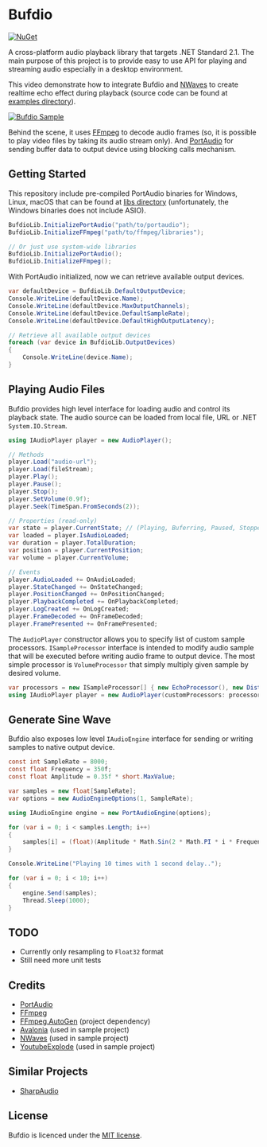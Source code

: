 # Bufdio
[![NuGet](https://img.shields.io/nuget/v/Bufdio)](https://www.nuget.org/packages/Bufdio/)

A cross-platform audio playback library that targets .NET Standard 2.1. The main purpose of this project is to provide easy to use API for playing and streaming audio especially in a desktop environment.

This video demonstrate how to integrate Bufdio and [NWaves](https://github.com/ar1st0crat/NWaves/) to create realtime echo effect during playback (source code can be found at [examples directory](https://github.com/luthfiampas/Bufdio/tree/main/examples/BufdioAvalonia)).

[![Bufdio Sample](https://i.ibb.co/ZmJMjJF/2021-11-02-02-46.png)](https://youtu.be/Bx22X20Tkj0)

Behind the scene, it uses [FFmpeg](https://www.ffmpeg.org/) to decode audio frames (so, it is possible to play video files by taking its audio stream only). And [PortAudio](https://github.com/PortAudio/portaudio) for sending buffer data to output device using blocking calls mechanism.

## Getting Started
This repository include pre-compiled PortAudio binaries for Windows, Linux, macOS that can be found at [libs directory](https://github.com/luthfiampas/Bufdio/tree/main/libs/PortAudio) (unfortunately, the Windows binaries does not include ASIO).

```csharp
BufdioLib.InitializePortAudio("path/to/portaudio");
BufdioLib.InitializeFFmpeg("path/to/ffmpeg/libraries");

// Or just use system-wide libraries
BufdioLib.InitializePortAudio();
BufdioLib.InitializeFFmpeg();
```

With PortAudio initialized, now we can retrieve available output devices.

```csharp
var defaultDevice = BufdioLib.DefaultOutputDevice;
Console.WriteLine(defaultDevice.Name);
Console.WriteLine(defaultDevice.MaxOutputChannels);
Console.WriteLine(defaultDevice.DefaultSampleRate);
Console.WriteLine(defaultDevice.DefaultHighOutputLatency);

// Retrieve all available output devices
foreach (var device in BufdioLib.OutputDevices)
{
    Console.WriteLine(device.Name);
}
```

## Playing Audio Files
Bufdio provides high level interface for loading audio and control its playback state. The audio source can be loaded from local file, URL or .NET `System.IO.Stream`.

```csharp
using IAudioPlayer player = new AudioPlayer();

// Methods
player.Load("audio-url");
player.Load(fileStream);
player.Play();
player.Pause();
player.Stop();
player.SetVolume(0.9f);
player.Seek(TimeSpan.FromSeconds(2));

// Properties (read-only)
var state = player.CurrentState; // (Playing, Buferring, Paused, Stopped)
var loaded = player.IsAudioLoaded;
var duration = player.TotalDuration;
var position = player.CurrentPosition;
var volume = player.CurrentVolume;

// Events
player.AudioLoaded += OnAudioLoaded;
player.StateChanged += OnStateChanged;
player.PositionChanged += OnPositionChanged;
player.PlaybackCompleted += OnPlaybackCompleted;
player.LogCreated += OnLogCreated;
player.FrameDecoded += OnFrameDecoded;
player.FramePresented += OnFramePresented;
```

The `AudioPlayer` constructor allows you to specify list of custom sample processors. `ISampleProcessor` interface is intended to modify audio sample that will be executed before writing audio frame to output device. The most simple processor is `VolumeProcessor` that simply multiply given sample by desired volume.

```csharp
var processors = new ISampleProcessor[] { new EchoProcessor(), new DistortionProcessor() };
using IAudioPlayer player = new AudioPlayer(customProcessors: processors);
```

## Generate Sine Wave
Bufdio also exposes low level `IAudioEngine` interface for sending or writing samples to native output device.

```csharp
const int SampleRate = 8000;
const float Frequency = 350f;
const float Amplitude = 0.35f * short.MaxValue;

var samples = new float[SampleRate];
var options = new AudioEngineOptions(1, SampleRate);

using IAudioEngine engine = new PortAudioEngine(options);

for (var i = 0; i < samples.Length; i++)
{
    samples[i] = (float)(Amplitude * Math.Sin(2 * Math.PI * i * Frequency / SampleRate));
}

Console.WriteLine("Playing 10 times with 1 second delay..");

for (var i = 0; i < 10; i++)
{
    engine.Send(samples);
    Thread.Sleep(1000);
}
```

## TODO
- Currently only resampling to `Float32` format
- Still need more unit tests

## Credits
- [PortAudio](https://github.com/PortAudio/portaudio/)
- [FFmpeg](https://www.ffmpeg.org/)
- [FFmpeg.AutoGen](https://github.com/Ruslan-B/FFmpeg.AutoGen) (project dependency)
- [Avalonia](https://github.com/AvaloniaUI/Avalonia) (used in sample project)
- [NWaves](https://github.com/ar1st0crat/NWaves/) (used in sample project)
- [YoutubeExplode](https://github.com/Tyrrrz/YoutubeExplode) (used in sample project)

## Similar Projects
- [SharpAudio](https://github.com/feliwir/SharpAudio)

## License
Bufdio is licenced under the [MIT license](https://github.com/luthfiampas/Bufdio/blob/main/LICENSE).

